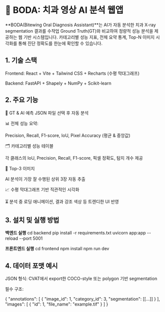 # 🦷 BODA: 치과 영상 AI 분석 웹앱

**BODA(Bitewing Oral Diagnosis Assistant)**는 AI가 자동 분석한 치과 X-ray segmentation 결과를 수작업 Ground Truth(GT)와 비교하여 정량적 성능 분석을 제공하는 웹 기반 시스템입니다.
카테고리별 성능 지표, 전체 요약 통계, Top-N 이미지 시각화를 통해 진단 정확도를 한눈에 확인할 수 있습니다.

## 1. 기술 스택

Frontend: React + Vite + Tailwind CSS + Recharts (수평 막대그래프)

Backend: FastAPI + Shapely + NumPy + Scikit-learn

## 2. 주요 기능

📂 GT & AI 예측 JSON 파일 선택 후 자동 분석

📊 전체 성능 요약:

Precision, Recall, F1-score, IoU, Pixel Accuracy (평균 & 중앙값)

🗂 카테고리별 성능 테이블

각 클래스의 IoU, Precision, Recall, F1-score, 픽셀 정확도, 탐지 개수 제공

🥇 Top-3 이미지

AI 분석이 가장 잘 수행된 상위 3장 자동 추출

📈 수평 막대그래프 기반 직관적인 시각화

⏳ 분석 중 로딩 애니메이션, 결과 강조 색상 등 트렌디한 UI 반영

## 3. 설치 및 실행 방법

**백엔드 실행**
cd backend
pip install -r requirements.txt
uvicorn app:app --reload --port 5001

**프론트엔드 실행**
cd frontend
npm install
npm run dev

## 4. 데이터 포맷 예시

JSON 형식: CVAT에서 export한 COCO-style 또는 polygon 기반 segmentation

필수 구조:

{
"annotations": [
{
"image_id": 1,
"category_id": 3,
"segmentation": [[...]]
}
],
"images": [
{
"id": 1,
"file_name": "example.tif"
}
]
}

